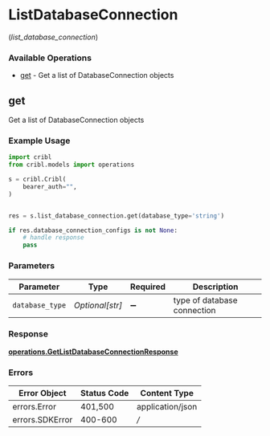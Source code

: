 # ListDatabaseConnection
(*list_database_connection*)

### Available Operations

* [get](#get) - Get a list of DatabaseConnection objects

## get

Get a list of DatabaseConnection objects

### Example Usage

```python
import cribl
from cribl.models import operations

s = cribl.Cribl(
    bearer_auth="",
)


res = s.list_database_connection.get(database_type='string')

if res.database_connection_configs is not None:
    # handle response
    pass
```

### Parameters

| Parameter                   | Type                        | Required                    | Description                 |
| --------------------------- | --------------------------- | --------------------------- | --------------------------- |
| `database_type`             | *Optional[str]*             | :heavy_minus_sign:          | type of database connection |


### Response

**[operations.GetListDatabaseConnectionResponse](../../models/operations/getlistdatabaseconnectionresponse.md)**
### Errors

| Error Object     | Status Code      | Content Type     |
| ---------------- | ---------------- | ---------------- |
| errors.Error     | 401,500          | application/json |
| errors.SDKError  | 400-600          | */*              |
